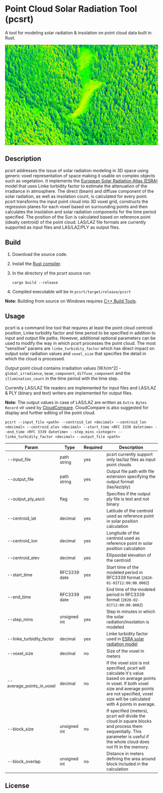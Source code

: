 # Point Cloud Solar Radiation Tool (pcsrt)
A tool for modeling solar radiation & insolation on point cloud data built in Rust.

![](/img/preview.png)

## Description
pcsrt addresses the issue of solar radiation modeling in 3D space using generic voxel representation of space making it usable on complex objects such as vegetation. It implements the [European Solar Radiation Atlas (ESRA)](https://www.sciencedirect.com/science/article/pii/S0038092X99000559) model that uses Linke turbidity factor to estimate the attenuation of the irradiance in atmosphere. The direct (beam) and diffuse component of the solar radiation, as well as insolation count, is calculated for every point. pcsrt transforms the input point cloud into 3D voxel grid, constructs the regression planes for each voxel based on surrounding points and then calculates the insolation and solar radiation components for the time period specified. The position of the Sun is calculated based on reference point (ideally centroid) of the point cloud. LAS/LAZ file formats are currently supported as input files and LAS/LAZ/PLY as output files.

## Build
1. Download the source code.
2. Install the [Rust compiler](https://www.rust-lang.org/tools/install).
3. In the directory of the pcsrt source run:
    ```
    cargo build --release
    ```

4. Compiled executable will be in `pcsrt/target/release/pcsrt`

**Note:** Building from source on Windows requires [C++ Build Tools](https://docs.microsoft.com/en-us/windows/dev-environment/rust/setup). 

## Usage

pcsrt is a command line tool that requires at least the point cloud centroid position, Linke turbidity factor and time period to be specified in addition to input and output file paths. However, additional optional parameters can be used to modify the way in which pcsrt processes the point cloud. The most "sensitive" params are `linke_turbidity_factor` which has direct impact on output solar radiation values and `voxel_size` that specifies the detail in which the cloud is processed.

Output point cloud contains irradiation values [W.h/m^2] - `global_irradiance`, `beam_component`, `diffuse_component` and the `illumination_count` in the time period with the time step. 

Currently LAS/LAZ file readers are implemented for input files and LAS/LAZ & PLY (binary and text) writers are implemented for output files.

**Note:** The output values in case of LAS/LAZ are written as `Extra Bytes Record` vlr used by [CloudCompare](https://www.danielgm.net/cc/). CloudCompare is also suggested for display and further editing of the point cloud.

```
pcsrt --input_file <path> --centroid_lat <decimal> --centroid_lon <decimal> --centroid_elev <decimal> --start_time <RFC 3339 datetime> --end_time <RFC 3339 datetime> --step_mins <integer> --linke_turbidity_factor <decimal> --output_file <path>
```

| Param                     | Type         | Required | Description                                                                        | 
| ------------------------- | ------------ | -------- | ---------------------------------------------------------------------------------- |
| --input_file              | path string  | yes      | pcsrt currently support only las/laz files as input point clouds                   | 
| --output_file             | path string  | yes      | Output file path with file extension specifying the output format (las/laz/ply)    |
| --output_ply_ascii        | flag         | no       | Specifies if the output ply file is text and not binary                            |
| --centroid_lat            | decimal      | yes      | Latitude of the centroid used as reference point in solar position calculation     |
| --centroid_lon            | decimal      | yes      | Longitude of the centroid used as reference point in solar position calculation    |
| --centroid_elev           | decimal      | yes      | Ellipsoidal elevation of the centroid                                              |
| --start_time              | RFC3339 date | yes      | Start time of the modeled period in RFC3339 format (`2020-01-01T12:00:00.000Z`) |
| --end_time                | RFC3339 date | yes      | End time of the modeled period in RFC3339 format (`2020-02-01T12:00:00.000Z`)   |
| --step_mins               | unsigned int | yes      | Step in minutes in which the solar radiation/insolation is modeled                 |
| --linke_turbidity_factor  | decimal      | yes      | Linke turbidity factor used in [ESRA  solar radiation model](https://www.sciencedirect.com/science/article/pii/S0038092X99000559) |
| --voxel_size              | decimal      | no       | Size of the voxel in meters                                                       |
| --average_points_in_voxel | decimal      | no       | If the voxel size is not specified, pcsrt will calculate it's value based on average points in voxel. If both voxel size and average points are not specified, voxel size will be calculated with 4 points in average.          |
| --block_size              | unsigned int | no       | If specified (meters), pcsrt will divide the cloud in square blocks and process them sequentially. This parameter is useful if the whole cloud does not fit in the memory.                                                       |
| --block_overlap           | unsigned int | no       | Distance in meters defining the area around block included in the calculation      |

## License
